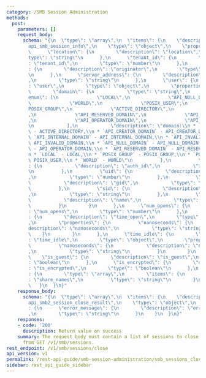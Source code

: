 ```yaml
---
category: /SMB Session Administration
methods:
  post:
    parameters: []
    request_body:
      schema: "{\n  \"type\": \"array\",\n  \"items\": {\n    \"description\": \"\
        api_smb_session_info\",\n    \"type\": \"object\",\n    \"properties\": {\n\
        \      \"location\": {\n        \"description\": \"location\",\n        \"\
        type\": \"string\"\n      },\n      \"tenant_id\": {\n        \"description\"\
        : \"tenant_id\",\n        \"type\": \"number\"\n      },\n      \"originator\"\
        : {\n        \"description\": \"originator\",\n        \"type\": \"string\"\
        \n      },\n      \"server_address\": {\n        \"description\": \"server_address\"\
        ,\n        \"type\": \"string\"\n      },\n      \"user\": {\n        \"description\"\
        : \"user\",\n        \"type\": \"object\",\n        \"properties\": {\n  \
        \        \"domain\": {\n            \"type\": \"string\",\n            \"\
        enum\": [\n              \"LOCAL\",\n              \"API_NULL_DOMAIN\",\n\
        \              \"WORLD\",\n              \"POSIX_USER\",\n              \"\
        POSIX_GROUP\",\n              \"ACTIVE_DIRECTORY\",\n              \"API_INVALID_DOMAIN\"\
        ,\n              \"API_RESERVED_DOMAIN\",\n              \"API_INTERNAL_DOMAIN\"\
        ,\n              \"API_OPERATOR_DOMAIN\",\n              \"API_CREATOR_DOMAIN\"\
        \n            ],\n            \"description\": \"domain:\\n * `ACTIVE_DIRECTORY`\
        \ - ACTIVE_DIRECTORY,\\n * `API_CREATOR_DOMAIN` - API_CREATOR_DOMAIN,\\n *\
        \ `API_INTERNAL_DOMAIN` - API_INTERNAL_DOMAIN,\\n * `API_INVALID_DOMAIN` -\
        \ API_INVALID_DOMAIN,\\n * `API_NULL_DOMAIN` - API_NULL_DOMAIN,\\n * `API_OPERATOR_DOMAIN`\
        \ - API_OPERATOR_DOMAIN,\\n * `API_RESERVED_DOMAIN` - API_RESERVED_DOMAIN,\\\
        n * `LOCAL` - LOCAL,\\n * `POSIX_GROUP` - POSIX_GROUP,\\n * `POSIX_USER` -\
        \ POSIX_USER,\\n * `WORLD` - WORLD\"\n          },\n          \"auth_id\"\
        : {\n            \"description\": \"auth_id\",\n            \"type\": \"string\"\
        \n          },\n          \"uid\": {\n            \"description\": \"uid\"\
        ,\n            \"type\": \"number\"\n          },\n          \"gid\": {\n\
        \            \"description\": \"gid\",\n            \"type\": \"number\"\n\
        \          },\n          \"sid\": {\n            \"description\": \"sid\"\
        ,\n            \"type\": \"string\"\n          },\n          \"name\": {\n\
        \            \"description\": \"name\",\n            \"type\": \"string\"\n\
        \          }\n        }\n      },\n      \"num_opens\": {\n        \"description\"\
        : \"num_opens\",\n        \"type\": \"number\"\n      },\n      \"time_open\"\
        : {\n        \"description\": \"time_open\",\n        \"type\": \"object\"\
        ,\n        \"properties\": {\n          \"nanoseconds\": {\n            \"\
        description\": \"nanoseconds\",\n            \"type\": \"string\"\n      \
        \    }\n        }\n      },\n      \"time_idle\": {\n        \"description\"\
        : \"time_idle\",\n        \"type\": \"object\",\n        \"properties\": {\n\
        \          \"nanoseconds\": {\n            \"description\": \"nanoseconds\"\
        ,\n            \"type\": \"string\"\n          }\n        }\n      },\n  \
        \    \"is_guest\": {\n        \"description\": \"is_guest\",\n        \"type\"\
        : \"boolean\"\n      },\n      \"is_encrypted\": {\n        \"description\"\
        : \"is_encrypted\",\n        \"type\": \"boolean\"\n      },\n      \"share_names\"\
        : {\n        \"type\": \"array\",\n        \"items\": {\n          \"description\"\
        : \"share_names\",\n          \"type\": \"string\"\n        }\n      }\n \
        \   }\n  }\n}"
    response_body:
      schema: "{\n  \"type\": \"array\",\n  \"items\": {\n    \"description\": \"\
        api_smb2_session_close_result\",\n    \"type\": \"object\",\n    \"properties\"\
        : {\n      \"error_message\": {\n        \"description\": \"error_message\"\
        ,\n        \"type\": \"string\"\n      }\n    }\n  }\n}"
    responses:
    - code: '200'
      description: Return value on success
    summary: The request body must contain a list of sessions to close, as returned
      from GET /v1/smb/sessions.
rest_endpoint: /v1/smb/sessions/close
api_version: v1
permalink: /rest-api-guide/smb-session-administration/smb_sessions_close.html
sidebar: rest_api_guide_sidebar
---
```

